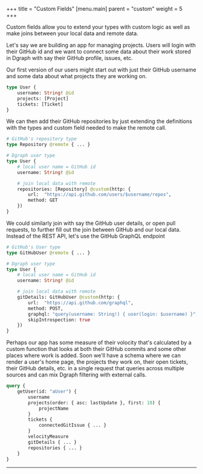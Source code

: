 +++
title = "Custom Fields"
[menu.main]
    parent = "custom"
    weight = 5   
+++

Custom fields allow you to extend your types with custom logic as well as make joins between your local data and remote data.

Let's say we are building an app for managing projects.  Users will login with their GitHub id and we want to connect some data about their work stored in Dgraph with say their GitHub profile, issues, etc.

Our first version of our users might start out with just their GitHub username and some data about what projects they are working on.

```graphql
type User {
    username: String! @id 
    projects: [Project]
    tickets: [Ticket]
}
```

We can then add their GitHub repositories by just extending the definitions with the types and custom field needed to make the remote call.

```graphql
# GitHub's repository type
type Repository @remote { ... }

# Dgraph user type
type User {
    # local user name = GitHub id
    username: String! @id 

    # join local data with remote
    repositories: [Repository] @custom(http: {
        url:  "https://api.github.com/users/$username/repos",
        method: GET
    })
}
```

We could similarly join with say the GitHub user details, or open pull requests, to further fill out the join between GitHub and our local data.  Instead of the REST API, let's use the GitHub GraphQL endpoint


```graphql
# GitHub's User type
type GitHubUser @remote { ... }

# Dgraph user type
type User {
    # local user name = GitHub id
    username: String! @id 

    # join local data with remote
    gitDetails: GitHubUser @custom(http: {
        url:  "https://api.github.com/graphql",
        method: POST,
        graphql: "query(username: String!) { user(login: $username) }",
        skipIntrospection: true
    })
}
```

Perhaps our app has some measure of their volocity that's calculated by a custom function that looks at both their GitHub commits and some other places where work is added.  Soon we'll have a schema where we can render a user's home page, the projects they work on, their open tickets, their GitHub details, etc. in a single request that queries across multiple sources and can mix Dgraph filtering with external calls.

```graphql
query {
    getUser(id: "aUser") {
        username
        projects(order: { asc: lastUpdate }, first: 10) {
            projectName
        }
        tickets { 
            connectedGitIssue { ... }
        }
        velocityMeasure
        gitDetails { ... }
        repositories { ... }
    }
}
```

---

